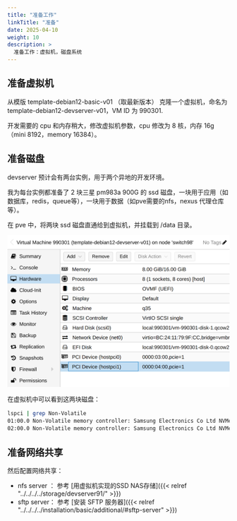 ```yaml
---
title: "准备工作"
linkTitle: "准备"
date: 2025-04-10
weight: 10
description: >
  准备工作：虚拟机，磁盘系统
---
```


## 准备虚拟机

从模版 template-debian12-basic-v01 （取最新版本） 克隆一个虚拟机，命名为 template-debian12-devserver-v01，VM ID 为 990301.

开发需要的 cpu 和内存稍大，修改虚拟机参数，cpu 修改为 8 核，内存 16g（mini 8192，memory 16384）。

## 准备磁盘

devserver 预计会有两台实例，用于两个异地的开发环境。

我为每台实例都准备了 2 块三星 pm983a 900G 的 ssd 磁盘，一块用于应用（如数据库，redis，queue等），一块用于数据（如pve需要的nfs，nexus 代理仓库等）。

在 pve 中，将两块 ssd 磁盘直通给到虚拟机，并挂载到 /data 目录。

![](images/pass-through-ssd.png)

在虚拟机中可以看到这两块磁盘：

```bash
lspci | grep Non-Volatile
01:00.0 Non-Volatile memory controller: Samsung Electronics Co Ltd NVMe SSD Controller SM981/PM981/PM983
02:00.0 Non-Volatile memory controller: Samsung Electronics Co Ltd NVMe SSD Controller SM981/PM981/PM983
```

## 准备网络共享

然后配置网络共享： 

- nfs server ： 参考 [用虚拟机实现的SSD NAS存储]({{< relref "../../../../storage/devserver91/" >}})
- sftp server： 参考 [安装 SFTP 服务器]({{< relref "../../../../installation/basic/additional/#sftp-server" >}})

